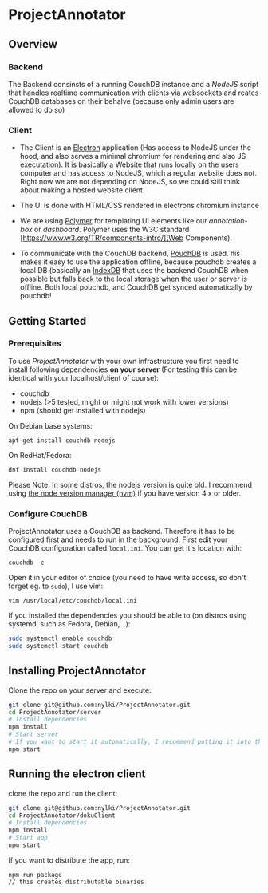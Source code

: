 # ProjectAnnotator
## Overview
### Backend
The Backend consinsts of a running CouchDB instance and a *NodeJS* script that handles realtime communication with clients via websockets and reates CouchDB databases on their behalve (because only admin users are allowed to do so)

### Client

- The Client is an [Electron](http://electron.atom.io/) application (Has access to NodeJS under the hood, and also serves a minimal chromium for rendering and also JS executation). It is basically a Website that runs locally on the users computer and has access to NodeJS, which a regular website does not. Right now we are not depending on NodeJS, so we could still think about making a hosted website client.

- The UI is done with HTML/CSS rendered in electrons chromium instance

- We are using [Polymer](http://polymer-project.org/) for templating UI elements like our *annotation-box* or *dashboard*. Polymer uses the W3C standard [https://www.w3.org/TR/components-intro/](Web Components).

- To communicate with the CouchDB backend, [PouchDB](http://pouchdb.com/) is used. his makes it easy to use the application offline, because pouchdb creates a local DB (basically an [IndexDB](https://developer.mozilla.org/en-US/docs/Web/API/IndexedDB_API) that uses the backend CouchDB when possible but falls back to the local storage when the user or server is offline. Both local pouchdb, and CouchDB get synced automatically by pouchdb!


## Getting Started
### Prerequisites
To use *ProjectAnnotator* with your own infrastructure you first need to install following dependencies **on your server** (For testing this can be identical with your localhost/client of course):
- couchdb
- nodejs (>5 tested, might or might not work with lower versions)
- npm (should get installed with nodejs)

On Debian base systems:

`apt-get install couchdb nodejs`

On RedHat/Fedora:

`dnf install couchdb nodejs`

Please Note: In some distros, the nodejs version is quite old. I recommend using [the node version manager (nvm)](https://github.com/creationix/nvm) if you have version 4.x or older.


### Configure CouchDB
ProjectAnnotator uses a CouchDB as backend. Therefore it has to be configured first and needs to run in the background.
First edit your CouchDB configuration called `local.ini`. You can get it's location with:

`couchdb -c`

Open it in your editor of choice (you need to have write access, so don't forget eg. to `sudo`), I use vim:

`vim /usr/local/etc/couchdb/local.ini`


If you installed the dependencies you should be able to (on distros using systemd, such as Fedora, Debian, ..):

```.sh
sudo systemctl enable couchdb
sudo systemctl start couchdb
```



## Installing ProjectAnnotator
Clone the repo on your server and execute:
```.sh
git clone git@github.com:nylki/ProjectAnnotator.git
cd ProjectAnnotator/server
# Install dependencies
npm install
# Start server
# If you want to start it automatically, I recommend putting it into the crontab, or creating a systemd service
npm start
```

## Running the electron client
clone the repo and run the client:
```.sh
git clone git@github.com:nylki/ProjectAnnotator.git
cd ProjectAnnotator/dokuClient
# Install dependencies
npm install
# Start app
npm start
```

If you want to distribute the app, run:
```
npm run package
// this creates distributable binaries
```


